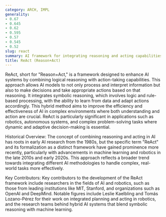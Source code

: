 ```yaml
---
category: ARCH, IMPL
generality:
- 0.67
- 0.645
- 0.62
- 0.595
- 0.57
- 0.545
- 0.52
slug: react
summary: AI framework for integrating reasoning and acting capabilities, enabling models to make decisions based on both logic and learned actions.
title: ReAct (Reason+Act)
---
```


ReAct, short for "Reason+Act," is a framework designed to enhance AI systems by combining logical reasoning with action-taking capabilities. This approach allows AI models to not only process and interpret information but also to make decisions and take appropriate actions based on that reasoning. It integrates symbolic reasoning, which involves logic and rule-based processing, with the ability to learn from data and adapt actions accordingly. This hybrid method aims to improve the efficiency and effectiveness of AI in complex environments where both understanding and action are crucial. ReAct is particularly significant in applications such as robotics, autonomous systems, and complex problem-solving tasks where dynamic and adaptive decision-making is essential.

Historical Overview:
The concept of combining reasoning and acting in AI has roots in early AI research from the 1980s, but the specific term "ReAct" and its formalization as a distinct framework have gained prominence more recently, particularly with advancements in machine learning and robotics in the late 2010s and early 2020s. This approach reflects a broader trend towards integrating different AI methodologies to handle complex, real-world tasks more effectively.

Key Contributors:
Key contributors to the development of the ReAct framework include researchers in the fields of AI and robotics, such as those from leading institutions like MIT, Stanford, and organizations such as OpenAI and DeepMind. Notable figures include Leslie Kaelbling and Tomás Lozano-Pérez for their work on integrated planning and acting in robotics, and the research teams behind hybrid AI systems that blend symbolic reasoning with machine learning.